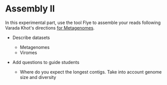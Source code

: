 # Assembly II

In this experimental part, use the tool Flye to assemble your reads following Varada Khot's directions [for Metagenomes](https://github.com/vmkhot/Metagenome-workflows/blob/main/Nanopore-Long-Reads/Nanopore%20Assembly.md#for-metagenomes).   

- Describe datasets
    - Metagenomes
    - Viromes
      
- Add questions to guide students
  - Where do you expect the longest contigs. Take into account genome size and diversity
